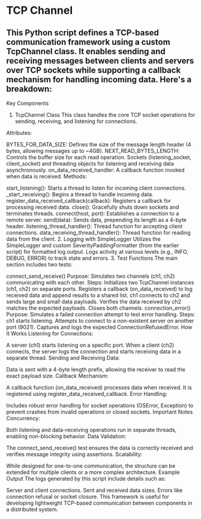 # TCP Channel

## This Python script defines a TCP-based communication framework using a custom TcpChannel class. It enables sending and receiving messages between clients and servers over TCP sockets while supporting a callback mechanism for handling incoming data. Here's a breakdown:

Key Components
1. TcpChannel Class
This class handles the core TCP socket operations for sending, receiving, and listening for connections.

Attributes:

BYTES_FOR_DATA_SIZE: Defines the size of the message length header (4 bytes, allowing messages up to ~4GB).
NEXT_READ_BYTES_LENGTH: Controls the buffer size for each read operation.
Sockets (listening_socket, client_socket) and threading objects for listening and receiving data asynchronously.
on_data_received_handler: A callback function invoked when data is received.
Methods:

start_listening(): Starts a thread to listen for incoming client connections.
_start_receiving(): Begins a thread to handle incoming data.
register_data_received_callback(callback): Registers a callback for processing received data.
close(): Gracefully shuts down sockets and terminates threads.
connect(host, port): Establishes a connection to a remote server.
send(data): Sends data, prepending its length as a 4-byte header.
listening_thread_handler(): Thread function for accepting client connections.
data_receiving_thread_handler(): Thread function for reading data from the client.
2. Logging with SimpleLogger
Utilizes the SimpleLogger and custom SeverityPaddingFormatter (from the earlier script) for formatted log output.
Logs activity at various levels (e.g., INFO, DEBUG, ERROR) to track state and errors.
3. Test Functions
The main section includes two tests:

connect_send_receive()
Purpose: Simulates two channels (ch1, ch2) communicating with each other.
Steps:
Initializes two TcpChannel instances (ch1, ch2) on separate ports.
Registers a callback (on_data_received) to log received data and append results to a shared list.
ch1 connects to ch2 and sends large and small data payloads.
Verifies the data received by ch2 matches the expected payloads.
Closes both channels.
connection_error()
Purpose: Simulates a failed connection attempt to test error handling.
Steps:
ch1 starts listening.
Attempts to connect to a non-existent server on another port (9021).
Captures and logs the expected ConnectionRefusedError.
How It Works
Listening for Connections:

A server (ch1) starts listening on a specific port. When a client (ch2) connects, the server logs the connection and starts receiving data in a separate thread.
Sending and Receiving Data:

Data is sent with a 4-byte length prefix, allowing the receiver to read the exact payload size.
Callback Mechanism:

A callback function (on_data_received) processes data when received. It is registered using register_data_received_callback.
Error Handling:

Includes robust error handling for socket operations (OSError, Exception) to prevent crashes from invalid operations or closed sockets.
Important Notes
Concurrency:

Both listening and data-receiving operations run in separate threads, enabling non-blocking behavior.
Data Validation:

The connect_send_receive() test ensures the data is correctly received and verifies message integrity using assertions.
Scalability:

While designed for one-to-one communication, the structure can be extended for multiple clients or a more complex architecture.
Example Output
The logs generated by this script include details such as:

Server and client connections.
Sent and received data sizes.
Errors like connection refusal or socket closure.
This framework is useful for developing lightweight TCP-based communication between components in a distributed system.